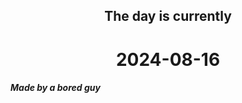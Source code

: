 <h2 align=center>The day is currently</h2>
<h1 align=center><!--TIME BEGIN-->2024-08-16<!--TIME END--></h1>
<h5>Made by a bored guy</h5>

